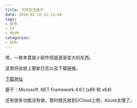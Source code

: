 ```yaml
---
title: 贝壳生活盒子
date: 2016-02-16 21:13:44
tags:
- 软件
- C#
- MVVM
categories: 
- 软件
---
```


唔，一款本意是小软件但是逐渐变大的东西。

这里将会放上更新日志以及下载链接。

[下载地址](http://auroradysis.ufile.ucloud.cn/campus_toolkit/publish.htm)

基于：Microsoft .NET Framework 4.6.1 (x86 和 x64)

还有很多功能没有做，暂时就先放到UCloud上吧，Azure太慢了。